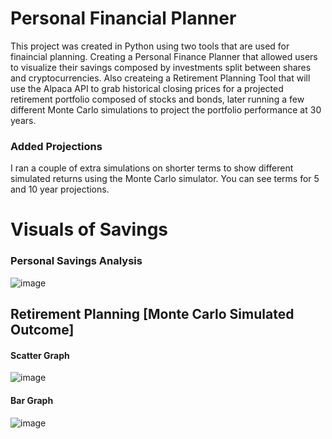 # Personal Financial Planner
This project was created in Python using two tools that are used for finaincial planning. Creating a Personal Finance Planner that allowed users to visualize their savings composed by investments split between shares and cryptocurrencies. 
Also createing a Retirement Planning Tool that will use the Alpaca API to grab historical closing prices for a projected retirement portfolio composed of stocks and bonds, later running a few different Monte Carlo simulations to project the portfolio performance at 30 years. 
### Added Projections
I ran a couple of extra simulations on shorter terms to show different simulated returns using the Monte Carlo simulator. You can see terms for 5 and 10 year projections.

# Visuals of Savings
### Personal Savings Analysis
![image](https://user-images.githubusercontent.com/80294571/123560764-46436e80-d772-11eb-8bc7-455eccfa59d3.png)

## Retirement Planning [Monte Carlo Simulated Outcome]
#### Scatter Graph
![image](https://user-images.githubusercontent.com/80294571/123560841-cc5fb500-d772-11eb-88de-8548d81697d9.png)

#### Bar Graph
![image](https://user-images.githubusercontent.com/80294571/123560890-1a74b880-d773-11eb-8ee7-572c0ef7ece9.png)
